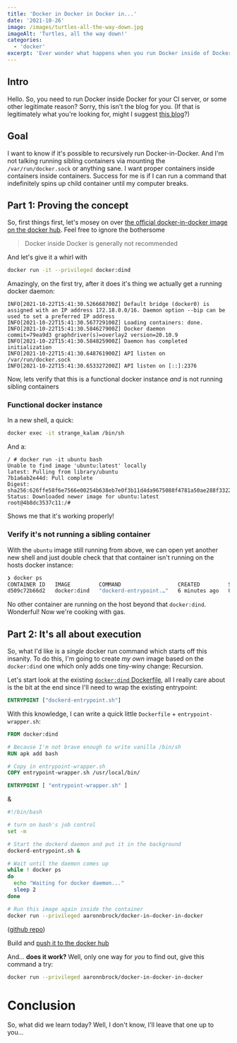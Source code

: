```yaml
---
title: 'Docker in Docker in Docker in...'
date: '2021-10-26'
image: /images/turtles-all-the-way-down.jpg
imageAlt: 'Turtles, all the way down!'
categories:
  - 'docker'
excerpt: 'Ever wonder what happens when you run Docker inside of Docker?  In this blog we explore that rabbit hole.'
---
```


## Intro

Hello. So, you need to run Docker inside Docker for your CI server, or some other legitimate reason? Sorry, this isn't the blog for you. (If that is legitimately what you're looking for, might I suggest [this blog](https://jpetazzo.github.io/2015/09/03/do-not-use-docker-in-docker-for-ci/)?)

## Goal

I want to know if it's possible to recursively run Docker-in-Docker. And I'm not talking running sibling containers via mounting the `/var/run/docker.sock` or anything sane. I want proper containers inside containers inside containers. Success for me is if I can run a command that indefinitely spins up child container until my computer breaks.

## Part 1: Proving the concept

So, first things first, let's mosey on over [the official docker-in-docker image on the docker hub](https://hub.docker.com/_/docker). Feel free to ignore the bothersome

> Docker inside Docker is generally not recommended

And let's give it a whirl with

```bash
docker run -it --privileged docker:dind
```

Amazingly, on the first try, after it does it's thing we actually get a running docker daemon:

```
INFO[2021-10-22T15:41:30.526668700Z] Default bridge (docker0) is assigned with an IP address 172.18.0.0/16. Daemon option --bip can be used to set a preferred IP address
INFO[2021-10-22T15:41:30.567729100Z] Loading containers: done.
INFO[2021-10-22T15:41:30.584627900Z] Docker daemon                                 commit=79ea9d3 graphdriver(s)=overlay2 version=20.10.9
INFO[2021-10-22T15:41:30.584825900Z] Daemon has completed initialization
INFO[2021-10-22T15:41:30.648761900Z] API listen on /var/run/docker.sock
INFO[2021-10-22T15:41:30.653327200Z] API listen on [::]:2376
```

Now, lets verify that this is a functional docker instance _and_ is not running sibling containers

### Functional docker instance

In a new shell, a quick:

```bash
docker exec -it strange_kalam /bin/sh
```

And a:

```docker
/ # docker run -it ubuntu bash
Unable to find image 'ubuntu:latest' locally
latest: Pulling from library/ubuntu
7b1a6ab2e44d: Pull complete
Digest: sha256:626ffe58f6e7566e00254b638eb7e0f3b11d4da9675088f4781a50ae288f3322
Status: Downloaded newer image for ubuntu:latest
root@4b8dc3537c11:/#
```

Shows me that it's working properly!

### Verify it's not running a sibling container

With the `ubuntu` image still running from above, we can open yet another new shell and just double check that that container isn't running on the hosts docker instance:

```bash
❯ docker ps
CONTAINER ID   IMAGE         COMMAND                  CREATED         STATUS         PORTS           NAMES
d509c72b66d2   docker:dind   "dockerd-entrypoint.…"   6 minutes ago   Up 6 minutes   2375-2376/tcp   strange_kalam
```

No other container are running on the host beyond that `docker:dind`. Wonderful! Now we're cooking with gas.

## Part 2: It's all about execution

So, what I'd like is a _single_ docker run command which starts off this insanity. To do this, I'm going to create _my own_ image based on the `docker:dind` one which only adds one tiny-winy change: Recursion.

Let's start look at the existing [`docker:dind` Dockerfile](https://github.com/docker-library/docker/blob/8baa881aab85f8398d2edbbcc0da4bd1f556dd98/20.10/dind/Dockerfile), all I really care about is the bit at the end since I'll need to wrap the existing entrypoint:

```Dockerfile
ENTRYPOINT ["dockerd-entrypoint.sh"]
```

With this knowledge, I can write a quick little `Dockerfile` + `entrypoint-wrapper.sh`:

```Dockerfile
FROM docker:dind

# Because I'm not brave enough to write vanilla /bin/sh
RUN apk add bash

# Copy in entrypoint-wrapper.sh
COPY entrypoint-wrapper.sh /usr/local/bin/

ENTRYPOINT [ "entrypoint-wrapper.sh" ]
```

&

```bash
#!/bin/bash

# turn on bash's job control
set -m

# Start the dockerd daemon and put it in the background
dockerd-entrypoint.sh &

# Wait until the daemon comes up
while ! docker ps
do
  echo "Waiting for docker daemon..."
  sleep 2
done

# Run this image again inside the container
docker run --privileged aaronnbrock/docker-in-docker-in-docker
```

([github repo](https://github.com/AaronNBrock/docker-in-docker-in-docker))

Build and [push it to the docker hub](https://hub.docker.com/r/aaronnbrock/docker-in-docker-in-docker)

And... **does it work?** Well, only one way for _you_ to find out, give this command a try:

```bash
docker run --privileged aaronnbrock/docker-in-docker-in-docker
```

# Conclusion

So, what did we learn today? Well, I don't know, I'll leave that one up to you...
